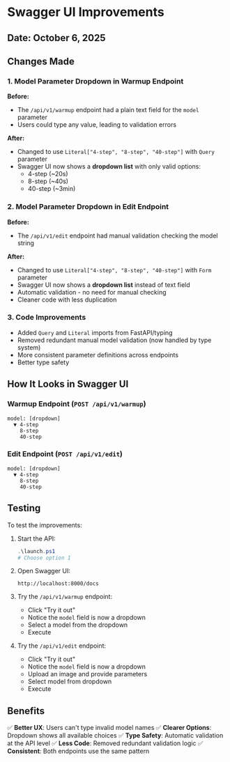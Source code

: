 # Swagger UI Improvements

## Date: October 6, 2025

## Changes Made

### 1. **Model Parameter Dropdown in Warmup Endpoint**

**Before:**
- The `/api/v1/warmup` endpoint had a plain text field for the `model` parameter
- Users could type any value, leading to validation errors

**After:**
- Changed to use `Literal["4-step", "8-step", "40-step"]` with `Query` parameter
- Swagger UI now shows a **dropdown list** with only valid options:
  - 4-step (~20s)
  - 8-step (~40s)  
  - 40-step (~3min)

### 2. **Model Parameter Dropdown in Edit Endpoint**

**Before:**
- The `/api/v1/edit` endpoint had manual validation checking the model string

**After:**
- Changed to use `Literal["4-step", "8-step", "40-step"]` with `Form` parameter
- Swagger UI now shows a **dropdown list** instead of text field
- Automatic validation - no need for manual checking
- Cleaner code with less duplication

### 3. **Code Improvements**

- Added `Query` and `Literal` imports from FastAPI/typing
- Removed redundant manual model validation (now handled by type system)
- More consistent parameter definitions across endpoints
- Better type safety

## How It Looks in Swagger UI

### Warmup Endpoint (`POST /api/v1/warmup`)
```
model: [dropdown]
  ▼ 4-step
    8-step
    40-step
```

### Edit Endpoint (`POST /api/v1/edit`)
```
model: [dropdown]
  ▼ 4-step
    8-step
    40-step
```

## Testing

To test the improvements:

1. Start the API:
   ```powershell
   .\launch.ps1
   # Choose option 1
   ```

2. Open Swagger UI:
   ```
   http://localhost:8000/docs
   ```

3. Try the `/api/v1/warmup` endpoint:
   - Click "Try it out"
   - Notice the `model` field is now a dropdown
   - Select a model from the dropdown
   - Execute

4. Try the `/api/v1/edit` endpoint:
   - Click "Try it out"
   - Notice the `model` field is now a dropdown
   - Upload an image and provide parameters
   - Select model from dropdown
   - Execute

## Benefits

✅ **Better UX**: Users can't type invalid model names
✅ **Clearer Options**: Dropdown shows all available choices
✅ **Type Safety**: Automatic validation at the API level
✅ **Less Code**: Removed redundant validation logic
✅ **Consistent**: Both endpoints use the same pattern
